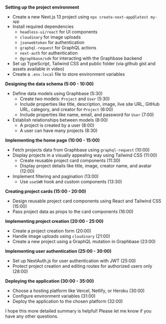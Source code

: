 **Setting up the project environment**

* Create a new Next.js 13 project using `npx create-next-app@latest my-app` 
* Install required dependencies 
  * `headless-ui/react` for UI components
  * `cloudinary` for image uploads
  * `jsonwebtoken` for authentication
  * `graphql-request` for GraphQL actions
  * `next-auth` for authentication
  * `@graphbase/sdk` for interacting with the Graphbase backend
* Set up TypeScript, Tailwind CSS and public folder (via github gist and assets available in video)
* Create a `.env.local` file to store environment variables

**Designing the data schema (5:00 - 10:00)**

* Define data models using Graphbase (5:30)
  * Create two models: `Project` and `User` (5:30)
  * Include properties like title, description, image, live site URL, GitHub URL, category, and creator for `Project` (6:00)
  * Include properties like name, email, and password for `User` (7:00)
* Establish relationships between models (8:00)
  * A project is created by a user (8:00)
  * A user can have many projects (8:30)

**Implementing the home page (10:00 - 15:00)**

* Fetch projects data from Graphbase using `graphql-request` (10:00)
* Display projects in a visually appealing way using Tailwind CSS (11:00)
  * Create reusable project card components (11:30)
  * Display project details like title, image, creator name, and avatar (12:00)
* Implement filtering and pagination (13:00)
  * Use `useSWR` hook and custom components (13:30)

**Creating project cards (15:00 - 20:00)**

* Design reusable project card components using React and Tailwind CSS (15:00)
* Pass project data as props to the card components (16:00)

**Implementing project creation (20:00 - 25:00)**

* Create a project creation form (20:00)
* Handle image uploads using `cloudinary` (21:00)
* Create a new project using a GraphQL mutation in Graphbase (23:00)

**Implementing user authentication (25:00 - 30:00)**

* Set up NextAuth.js for user authentication with JWT (25:00)
* Protect project creation and editing routes for authorized users only (28:00)

**Deploying the application (30:00 - 35:00)**

* Choose a hosting platform like Vercel, Netlify, or Heroku (30:00)
* Configure environment variables (31:00)
* Deploy the application to the chosen platform (32:00)

I hope this more detailed summary is helpful! Please let me know if you have any other questions.
